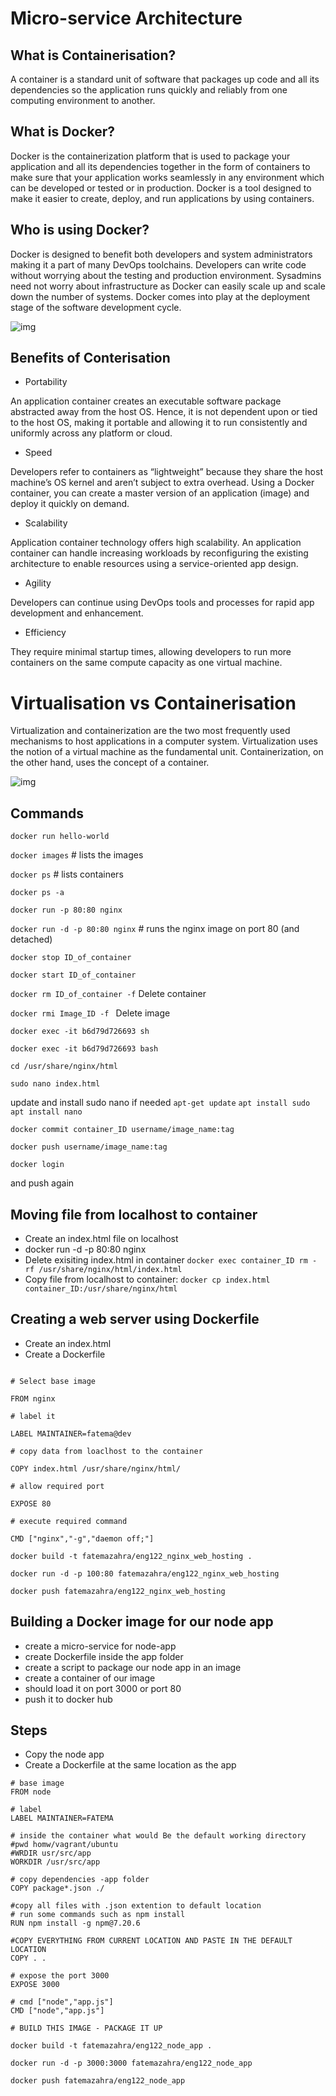# Micro-service Architecture

## What is Containerisation?

A container is a standard unit of software that packages up code and all its dependencies so the application runs quickly and reliably from one computing environment to another.

## What is Docker?

Docker is the containerization platform that is used to package your application and all its dependencies together in the form of containers to make sure that your application works seamlessly in any environment which can be developed or tested or in production. Docker is a tool designed to make it easier to create, deploy, and run applications by using containers.

## Who is using Docker?

Docker is designed to benefit both developers and system administrators making it a part of many DevOps toolchains. Developers can write code without worrying about the testing and production environment. Sysadmins need not worry about infrastructure as Docker can easily scale up and scale down the number of systems. Docker comes into play at the deployment stage of the software development cycle.

![img](images/Screenshot%202022-09-12%20at%2011.18.21.png)

## Benefits of Conterisation

- Portability

An application container creates an executable software package abstracted away from the host OS. Hence, it is not dependent upon or tied to the host OS, making it portable and allowing it to run consistently and uniformly across any platform or cloud.

- Speed

Developers refer to containers as “lightweight” because they share the host machine’s OS kernel and aren’t subject to extra overhead. Using a Docker container, you can create a master version of an application (image) and deploy it quickly on demand.

- Scalability

Application container technology offers high scalability. An application container can handle increasing workloads by reconfiguring the existing architecture to enable resources using a service-oriented app design.

- Agility

Developers can continue using DevOps tools and processes for rapid app development and enhancement.

- Efficiency

They require minimal startup times, allowing developers to run more containers on the same compute capacity as one virtual machine.

# Virtualisation vs Containerisation

Virtualization and containerization are the two most frequently used mechanisms to host applications in a computer system. Virtualization uses the notion of a virtual machine as the fundamental unit. Containerization, on the other hand, uses the concept of a container.

![img](images/Screenshot%202022-09-12%20at%2011.29.36.png)

## Commands

`docker run hello-world`

`docker images` # lists the images

`docker ps` # lists containers

`docker ps -a`

`docker run -p 80:80 nginx`

`docker run -d -p 80:80 nginx` # runs the nginx image on port 80 (and detached)

`docker stop ID_of_container`

`docker start ID_of_container`

`docker rm ID_of_container -f` Delete container

`docker rmi Image_ID -f ` Delete image

`docker exec -it b6d79d726693 sh`

`docker exec -it b6d79d726693 bash`

`cd /usr/share/nginx/html`

`sudo nano index.html`

update and install sudo nano if needed `apt-get update` `apt install sudo` `apt install nano`

`docker commit container_ID username/image_name:tag`

`docker push username/image_name:tag`

`docker login`

and push again

## Moving file from localhost to container

- Create an index.html file on localhost
- docker run -d -p 80:80 nginx
- Delete exisiting index.html in container `docker exec container_ID rm -rf /usr/share/nginx/html/index.html`
- Copy file from localhost to container: `docker cp index.html container_ID:/usr/share/nginx/html`

## Creating a web server using Dockerfile

- Create an index.html
- Create a Dockerfile

```

# Select base image

FROM nginx

# label it

LABEL MAINTAINER=fatema@dev

# copy data from loaclhost to the container

COPY index.html /usr/share/nginx/html/

# allow required port

EXPOSE 80

# execute required command

CMD ["nginx","-g","daemon off;"]

```

`docker build -t fatemazahra/eng122_nginx_web_hosting .`

`docker run -d -p 100:80 fatemazahra/eng122_nginx_web_hosting`

`docker push fatemazahra/eng122_nginx_web_hosting`

## Building a Docker image for our node app

- create a micro-service for node-app
- create Dockerfile inside the app folder
- create a script to package our node app in an image
- create a container of our image
- should load it on port 3000 or port 80
- push it to docker hub

## Steps

- Copy the node app
- Create a Dockerfile at the same location as the app

```t
# base image
FROM node

# label
LABEL MAINTAINER=FATEMA

# inside the container what would Be the default working directory
#pwd homw/vagrant/ubuntu
#WRDIR usr/src/app
WORKDIR /usr/src/app

# copy dependencies -app folder
COPY package*.json ./

#copy all files with .json extention to default location
# run some commands such as npm install
RUN npm install -g npm@7.20.6

#COPY EVERYTHING FROM CURRENT LOCATION AND PASTE IN THE DEFAULT LOCATION
COPY . .

# expose the port 3000
EXPOSE 3000

# cmd ["node","app.js"]
CMD ["node","app.js"]

# BUILD THIS IMAGE - PACKAGE IT UP
```

`docker build -t fatemazahra/eng122_node_app .`

`docker run -d -p 3000:3000 fatemazahra/eng122_node_app`

`docker push fatemazahra/eng122_node_app`

